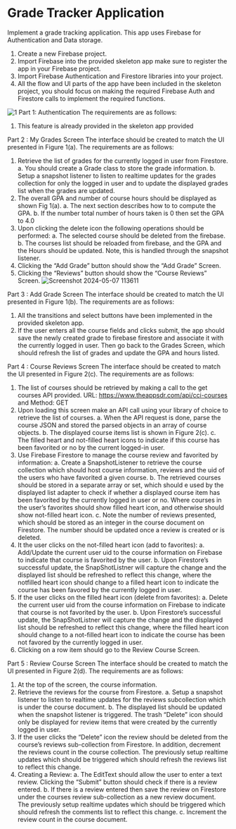 <h1><b>Grade Tracker Application</b></h1>

Implement a grade tracking application. This app uses
Firebase for Authentication and Data storage.
1. Create a new Firebase project.
2. Import Firebase into the provided skeleton app make sure to register the app in your
Firebase project.
3. Import Firebase Authentication and Firestore libraries into your project.
4. All the flow and UI parts of the app have been included in the skeleton project, you
should focus on making the required Firebase Auth and Firestore calls to implement
the required functions.

![1](https://github.com/ashvinibalte/Assignment10_FirebaseGradAppandReviews/assets/125997432/c31f5ba3-e810-490d-8ea9-1bc2d53ace2c)
Part 1: Authentication 
The requirements are as follows:
1. This feature is already provided in the skeleton app provided

Part 2 : My Grades Screen
The interface should be created to match the UI presented in Figure 1(a). The
requirements are as follows:
1. Retrieve the list of grades for the currently logged in user from Firestore.
a. You should create a Grade class to store the grade information.
b. Setup a snapshot listener to listen to realtime updates for the grades collection for
only the logged in user and to update the displayed grades list when the grades
are updated.
2. The overall GPA and number of course hours should be displayed as shown Fig 1(a).
a. The next section describes how to to compute the GPA.
b. If the number total number of hours taken is 0 then set the GPA to 4.0
3. Upon clicking the delete icon the following operations should be performed:
a. The selected course should be deleted from the firebase.
b. The courses list should be reloaded from firebase, and the GPA and the Hours
should be updated. Note, this is handled through the snapshot listener.
4. Clicking the “Add Grade” button should show the “Add Grade” Screen.
5. Clicking the “Reviews” button should show the “Course Reviews” Screen.
![Screenshot 2024-05-07 113611](https://github.com/ashvinibalte/Assignment10_FirebaseGradAppandReviews/assets/125997432/b8722cdb-419d-4def-b304-b7f2d63bad8c)

Part 3 : Add Grade Screen 
The interface should be created to match the UI presented in Figure 1(b). The
requirements are as follows:
1. All the transitions and select buttons have been implemented in the provided skeleton
app.
2. If the user enters all the course fields and clicks submit, the app should save the
newly created grade to firebase firestore and associate it with the currently logged in
user. Then go back to the Grades Screen, which should refresh the list of grades and
update the GPA and hours listed.

Part 4 : Course Reviews Screen
The interface should be created to match the UI presented in Figure 2(c). The
requirements are as follows:
1. The list of courses should be retrieved by making a call to the get courses API
provided. URL: https://www.theappsdr.com/api/cci-courses and Method: GET
2. Upon loading this screen make an API call using your library of choice to retrieve the
list of courses.
a. When the API request is done, parse the course JSON and stored the parsed
objects in an array of course objects.
b. The displayed course items list is shown in Figure 2(c).
c. The filled heart and not-filled heart icons to indicate if this course has been
favorited or no by the current logged-in user.
3. Use Firebase Firestore to manage the course review and favorited by information:
a. Create a SnapshotListener to retrieve the course collection which should host
course information, reviews and the uid of the users who have favorited a given
course.
b. The retrieved courses should be stored in a separate array or set, which should
e used by the displayed list adapter to check if whether a displayed course item
has been favorited by the currently logged in user or no. Where courses in the
user’s favorites should show filled heart icon, and otherwise should show not-filled
heart icon.
c. Note the number of reviews presented, which should be stored as an integer in
the course document on Firestore. The number should be updated once a review
is created or is deleted.
4. It the user clicks on the not-filled heart icon (add to favorites):
a. Add/Update the current user uid to the course information on Firebase to indicate
that course is favorited by the user.
b. Upon Firestore’s successful update, the SnapShotListner will capture the change
and the displayed list should be refreshed to reflect this change, where the notfilled
heart icon should change to a filled heart icon to indicate the course has
been favored by the currently logged in user.
5. If the user clicks on the filled heart icon (delete from favorites):
a. Delete the current user uid from the course information on Firebase to indicate
that course is not favorited by the user.
b. Upon Firestore’s successful update, the SnapShotListner will capture the change
and the displayed list should be refreshed to reflect this change, where the filled
heart icon should change to a not-filled heart icon to indicate the course has been
not favored by the currently logged in user.
6. Clicking on a row item should go to the Review Course Screen.

Part 5 : Review Course Screen
The interface should be created to match the UI presented in Figure 2(d). The
requirements are as follows:
1. At the top of the screen, the course information.
2. Retrieve the reviews for the course from Firestore.
a. Setup a snapshot listener to listen to realtime updates for the reviews subcollection
which is under the course document.
b. The displayed list should be updated when the snapshot listener is triggered. The
trash “Delete” icon should only be displayed for review items that were
created by the currently logged in user.
3. If the user clicks the “Delete” icon the review should be deleted from the course’s
reviews sub-collection from Firestore. In addition, decrement the reviews count in the
course collection. The previously setup realtime updates which should be triggered
which should refresh the reviews list to reflect this change.
4. Creating a Review:
a. The EditText should allow the user to enter a text review. Clicking the “Submit”
button should check if there is a review entered.
b. If there is a review entered then save the review on Firestore under the courses
review sub-collection as a new review document. The previously setup realtime
updates which should be triggered which should refresh the comments list to
reflect this change.
c. Increment the review count in the course document.
